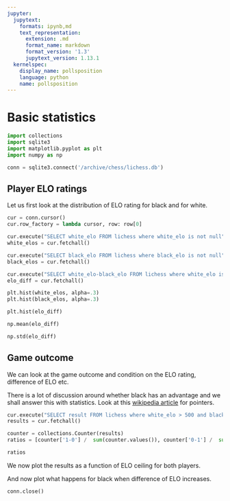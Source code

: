 ```yaml
---
jupyter:
  jupytext:
    formats: ipynb,md
    text_representation:
      extension: .md
      format_name: markdown
      format_version: '1.3'
      jupytext_version: 1.13.1
  kernelspec:
    display_name: pollsposition
    language: python
    name: pollsposition
---
```


# Basic statistics

```python
import collections
import sqlite3
import matplotlib.pyplot as plt
import numpy as np

conn = sqlite3.connect('/archive/chess/lichess.db')
```

## Player ELO ratings


Let us first look at the distribution of ELO rating for black and for white.

```python
cur = conn.cursor()
cur.row_factory = lambda cursor, row: row[0]

cur.execute("SELECT white_elo FROM lichess where white_elo is not null")
white_elos = cur.fetchall()

cur.execute("SELECT black_elo FROM lichess where black_elo is not null")
black_elos = cur.fetchall()

cur.execute("SELECT white_elo-black_elo FROM lichess where white_elo is not null and black_elo is not null")
elo_diff = cur.fetchall()
```

```python
plt.hist(white_elos, alpha=.3)
plt.hist(black_elos, alpha=.3)
```

```python
plt.hist(elo_diff)
```

```python
np.mean(elo_diff)
```

```python
np.std(elo_diff)
```

## Game outcome

We can look at the game outcome and condition on the ELO rating, difference of ELO etc.

There is a lot of discussion around whether black has an advantage and we shall answer this with statistics. Look at this [wikipedia article](https://en.wikipedia.org/wiki/First-move_advantage_in_chess) for pointers.

```python
cur.execute("SELECT result FROM lichess where white_elo > 500 and black_elo > 500")
results = cur.fetchall()
```

```python
counter = collections.Counter(results)
ratios = [counter['1-0'] /  sum(counter.values()), counter['0-1'] /  sum(counter.values()), counter['1/2-1/2'] /  sum(counter.values())]
```

```python
ratios
```

We now plot the results as a function of ELO ceiling for both players.


And now plot what happens for black when difference of ELO increases.

```python
conn.close()
```

```python

```
